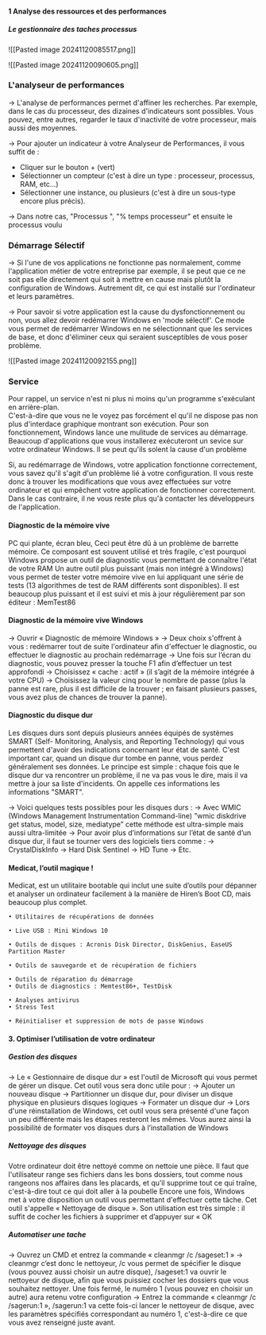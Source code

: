 

#### 1 Analyse des ressources et des performances


##### Le gestionnaire des taches processus


![[Pasted image 20241120085517.png]]


![[Pasted image 20241120090605.png]] 



### L'analyseur de performances

-> L'analyse de performances permet d'affiner les recherches. Par exemple, dans le cas du processeur, des dizaines d'indicateurs sont possibles. Vous pouvez, entre autres, regarder le taux d'inactivité de votre processeur, mais aussi des moyennes.

-> Pour ajouter un indicateur à votre Analyseur de Performances, il vous suffit de :
- Cliquer sur le bouton + (vert)
- Sélectionner un compteur (c'est à dire un type : processeur, processus, RAM, etc...)
- Sélectionner une instance, ou plusieurs (c'est à dire un sous-type encore plus précis).

-> Dans notre cas, "Processus ", "% temps processeur" et ensuite le processus voulu


### Démarrage Sélectif 

-> Si l'une de vos applications ne fonctionne pas normalement, comme l'application métier de votre entreprise par exemple, il se peut que ce ne soit pas elle directement qui soit à mettre en cause mais plutôt la configuration de Windows. Autrement dit, ce qui est installé sur l'ordinateur et leurs paramètres.

-> Pour savoir si votre application est la cause du dysfonctionnement ou non, vous allez devoir redémarrer Windows en 'mode sélectif'. Ce mode vous permet de redémarrer Windows en ne sélectionnant que les services de base, et donc d'éliminer ceux qui seraient susceptibles de vous poser problème.



![[Pasted image 20241120092155.png]]

### Service

Pour rappel, un service n'est ni plus ni moins qu'un programme s'exéculant en arrière-plan.  
C'est-à-dire que vous ne le voyez pas forcément el qu'il ne dispose pas non plus d'interdace graphique montrant son exécution. Pour son fonctionnement, Windows lance une mulitude de services au démarrage. Beaucoup d'applications que vous installerez exécuteront un sevice sur votre ordinateur Windows. Il se peut qu'ils solent la cause d'un problème  
  
Si, au redémarrage de Windows, votre application fonctionne correctement, vous savez qu'il s'agit d'un problème lié à votre configuration. Il vous reste donc à trouver les modifications que vous avez effectuées sur votre ordinateur et qui empêchent votre application de fonctionner correctement. Dans le cas contraire, il ne vous reste plus qu'à contacter les développeurs de l'application.


#### Diagnostic de la mémoire vive 

PC qui plante, écran bleu, Ceci peut être dû à un problème de barrette mémoire. Ce
composant est souvent utilisé et très fragile, c'est pourquoi Windows propose un outil de diagnostic vous permettant de connaître l'état de votre RAM
Un autre outil plus puissant (mais non intégré à Windows) vous permet de tester votre mémoire vive en lui appliquant une série de tests (13 algorithmes de test de RAM différents sont disponibles). Il est beaucoup plus puissant et il est suivi et mis à jour régulièrement par son éditeur : MemTest86


#### Diagnostic de la mémoire vive Windows

→ Ouvrir « Diagnostic de mémoire Windows »
→ Deux choix s'offrent à vous : redémarrer tout de suite l'ordinateur afin d'effectuer le
diagnostic, ou effectuer le diagnostic au prochain redémarrage
→ Une fois sur l’écran du diagnostic, vous pouvez presser la touche F1 afin d’effectuer un test
approfondi
→ Choisissez « cache : actif » (il s’agit de la mémoire intégrée à votre CPU)
→ Choisissez la valeur cinq pour le nombre de passe (plus la panne est rare, plus il est difficile
de la trouver ; en faisant plusieurs passes, vous avez plus de chances de trouver la panne).


#### Diagnostic du disque dur

Les disques durs sont depuis plusieurs années équipés de systèmes SMART (Self-
Monitoring, Analysis, and Reporting Technology) qui vous permettent d'avoir des indications concernant leur état de santé. C'est important car, quand un disque dur tombe en panne, vous perdez généralement ses données.
Le principe est simple : chaque fois que le disque dur va rencontrer un problème, il ne va
pas vous le dire, mais il va mettre à jour sa liste d'incidents. On appelle ces informations les informations "SMART".

→ Voici quelques tests possibles pour les disques durs :
→ Avec WMIC (Windows Management Instrumentation Command-line)
”wmic diskdrive get status, model, size, mediatype”
cette méthode est ultra-simple mais aussi ultra-limitée
→ Pour avoir plus d’informations sur l’état de santé d’un disque dur, il faut se
tourner vers des logiciels tiers comme :
→ CrystalDiskInfo
→ Hard Disk Sentinel
→ HD Tune
→ Etc.

#### Medicat, l’outil magique !

Medicat, est un utilitaire bootable qui inclut une suite d’outils pour dépanner et analyser
un ordinateur facilement à la manière de Hiren’s Boot CD, mais beaucoup plus complet.

	• Utilitaires de récupérations de données

	• Live USB : Mini Windows 10
	
	• Outils de disques : Acronis Disk Director, DiskGenius, EaseUS Partition Master
	
	• Outils de sauvegarde et de récupération de fichiers

	• Outils de réparation du démarrage
	• Outils de diagnostics : Memtest86+, TestDisk

	• Analyses antivirus
	• Stress Test

	• Réinitialiser et suppression de mots de passe Windows



#### 3. Optimiser l’utilisation de votre ordinateur

##### Gestion des disques


→ Le « Gestionnaire de disque dur » est l'outil de Microsoft qui vous permet de gérer un
disque. Cet outil vous sera donc utile pour :
→ Ajouter un nouveau disque
→ Partitionner un disque dur, pour diviser un disque physique en plusieurs disques logiques
→ Formater un disque dur
→ Lors d'une réinstallation de Windows, cet outil vous sera présenté d'une façon un peu
différente mais les étapes resteront les mêmes. Vous aurez ainsi la possibilité de formater vos
disques durs à l’installation de Windows


##### Nettoyage des disques


Votre ordinateur doit être nettoyé comme on nettoie une pièce. Il faut que l'utilisateur range
ses fichiers dans les bons dossiers, tout comme nous rangeons nos affaires dans les placards, et qu’il supprime tout ce qui traîne, c'est-à-dire tout ce qui doit aller à la poubelle
Encore une fois, Windows met à votre disposition un outil vous permettant d'effectuer cette tâche.
Cet outil s'appelle « Nettoyage de disque ».
Son utilisation est très simple : il suffit de cocher les fichiers à supprimer et d’appuyer sur « OK


##### Automatiser une tache

→ Ouvrez un CMD et entrez la commande « cleanmgr /c /sageset:1 »
→ cleanmgr c’est donc le nettoyeur, /c vous permet de spécifier le disque (vous pouvez aussi choisir un autre disque), /sageset:1 va ouvrir le nettoyeur de disque, afin que vous puissiez cocher les dossiers que vous souhaitez nettoyer. Une fois fermé, le numéro 1 (vous pouvez en choisir un autre) aura retenu votre configuration
→ Entrez la commande « cleanmgr /c /sagerun:1 », /sagerun:1 va cette fois-ci lancer le nettoyeur de disque, avec les paramètres spécifiés correspondant au numéro 1, c'est-à-dire ce que vous avez
renseigné juste avant.

